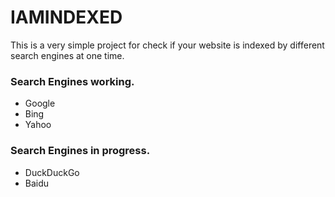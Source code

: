 # IAMINDEXED

This is a very simple project for check if your website is indexed by different search engines at one time.

### Search Engines working.

- Google
- Bing
- Yahoo

### Search Engines in progress.

- DuckDuckGo
- Baidu

